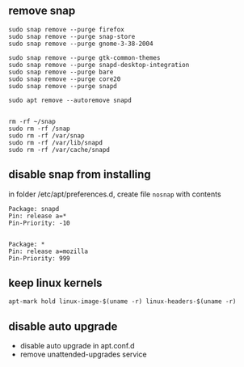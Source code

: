 ## remove snap

```
sudo snap remove --purge firefox
sudo snap remove --purge snap-store
sudo snap remove --purge gnome-3-38-2004

sudo snap remove --purge gtk-common-themes
sudo snap remove --purge snapd-desktop-integration
sudo snap remove --purge bare
sudo snap remove --purge core20
sudo snap remove --purge snapd

sudo apt remove --autoremove snapd


rm -rf ~/snap
sudo rm -rf /snap
sudo rm -rf /var/snap
sudo rm -rf /var/lib/snapd
sudo rm -rf /var/cache/snapd
```

## disable snap from installing

in folder /etc/apt/preferences.d, create file `nosnap` with contents

```
Package: snapd
Pin: release a=*
Pin-Priority: -10


Package: *
Pin: release a=mozilla
Pin-Priority: 999
```

## keep linux kernels

```
apt-mark hold linux-image-$(uname -r) linux-headers-$(uname -r)
```

## disable auto upgrade

- disable auto upgrade in apt.conf.d
- remove unattended-upgrades service

